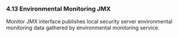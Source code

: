 ### 4.13 Environmental Monitoring JMX

Monitor JMX interface publishes local security server environmental monitoring data gathered by environmental monitoring service.